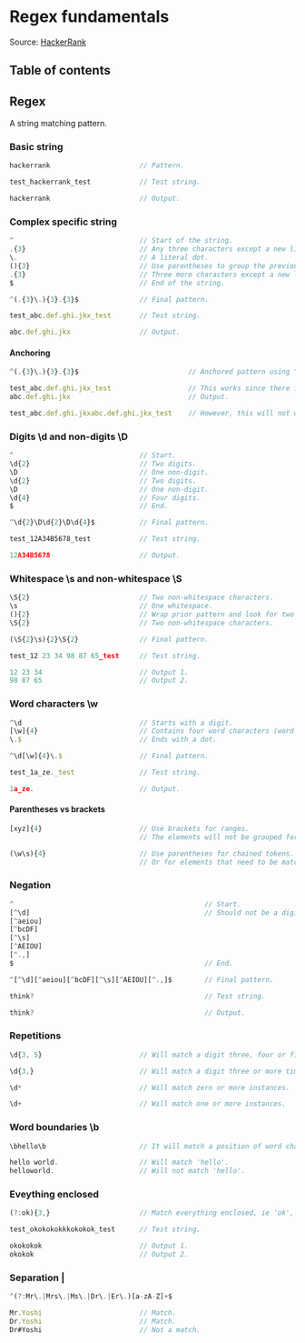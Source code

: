 # Regex fundamentals

Source: [HackerRank](https://www.hackerrank.com/domains/regex)

## Table of contents

## Regex
A string matching pattern.

### Basic string

```js
hackerrank						// Pattern.

test_hackerrank_test			// Test string.

hackerrank						// Output.
```

### Complex specific string

```js
^								// Start of the string.
.{3}							// Any three characters except a new line.
\.								// A literal dot.
(){3}							// Use parentheses to group the previous chain and a quantifier to look for it three times.
.{3}							// Three more characters except a new line.
$								// End of the string.

^(.{3}\.){3}.{3}$				// Final pattern.

test_abc.def.ghi.jkx_test		// Test string.

abc.def.ghi.jkx					// Output.
```

#### Anchoring

```js
^(.{3}\.){3}.{3}$							// Anchored pattern using ^ and $.

test_abc.def.ghi.jkx_test					// This works since there is only one instance of the pattern in the string.
abc.def.ghi.jkx								// Output.

test_abc.def.ghi.jkxabc.def.ghi.jkx_test	// However, this will not work using an anchored pattern.
```

### Digits \d and non-digits \D

```js
^								// Start.
\d{2}							// Two digits.
\D								// One non-digit.
\d{2}							// Two digits.
\D								// One non-digit.
\d{4}							// Four digits.
$								// End.

^\d{2}\D\d{2}\D\d{4}$			// Final pattern.

test_12A34B5678_test			// Test string.

12A34B5678						// Output.
```

### Whitespace \s and non-whitespace \S

```js
\S{2}							// Two non-whitespace characters.
\s								// One whitespace.
(){2}							// Wrap prior pattern and look for two instances.
\S{2}							// Two non-whitespace characters.

(\S{2}\s){2}\S{2}				// Final pattern.

test_12 23 34 98 87 65_test		// Test string.

12 23 34						// Output 1.
98 87 65						// Output 2.
```

### Word characters \w

```js
^\d								// Starts with a digit.
[\w]{4}							// Contains four word characters (word characters can be digits as well as letters and symbols).
\.$								// Ends with a dot.

^\d[\w]{4}\.$					// Final pattern.

test_1a_ze._test				// Test string.

1a_ze.							// Output.
```

#### Parentheses vs brackets

```js
[xyz]{4}						// Use brackets for ranges.
								// The elements will not be grouped for matching.

(\w\s){4}						// Use parentheses for chained tokens.
								// Or for elements that need to be matched.
```

### Negation

```js
^												// Start.
[^\d]											// Should not be a digit (using the caret ^).
[^aeiou]
[^bcDF]
[^\s]
[^AEIOU]
[^.,]
$												// End.

^[^\d][^aeiou][^bcDF][^\s][^AEIOU][^.,]$		// Final pattern.

think?											// Test string.

think?											// Output.

```

### Repetitions

```js
\d{3, 5}						// Will match a digit three, four or five times.

\d{3,}							// Will match a digit three or more times.

\d*								// Will match zero or more instances.

\d+								// Will match one or more instances.
```

### Word boundaries \b

```js
\bhello\b						// It will match a position of word characters separated by non-word characters.

hello world.					// Will match 'hello'.
helloworld.						// Will not match 'hello'.
```

### Eveything enclosed

```js
(?:ok){3,}						// Match everything enclosed, ie 'ok', three times or more without grouping.

test_okokokokkkokokok_test		// Test string.

okokokok						// Output 1.
okokok							// Output 2.
```

### Separation |

```js
^(?:Mr\.|Mrs\.|Ms\.|Dr\.|Er\.)[a-zA-Z]+$

Mr.Yoshi						// Match.
Dr.Yoshi						// Match.
Dr#Yoshi						// Not a match.
```

